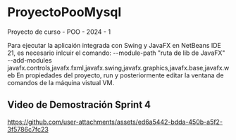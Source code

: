 # ProyectoPooMysql
Proyecto de curso - POO - 2024 - 1

Para ejecutar la aplicaión integrada con Swing y JavaFX en NetBeans IDE 21, es necesario inlcuir el comando: --module-path "ruta de lib de JavaFX" --add-modules javafx.controls,javafx.fxml,javafx.swing,javafx.graphics,javafx.base,javafx.web
En propiedades del proyecto, run y posteriormente editar la ventana de comandos de la máquina vistual VM.

## Video de Demostración Sprint 4

https://github.com/user-attachments/assets/ed6a5442-bdda-450b-a5f2-3f5786c7fc23


